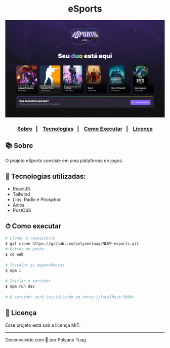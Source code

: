 <div align="center">
  <h1>eSports</h1>
   <img width= '800' src="../NLW9-esports/web/public/../../../web/public/interface.png">
</div>

<h3 align="center">  
  <p align="center">
    <a href="#-sobre">Sobre</a>&nbsp;&nbsp;&nbsp;|&nbsp;&nbsp;&nbsp;
    <a href="#-tecnologias">Tecnologias</a>&nbsp;&nbsp;&nbsp;|&nbsp;&nbsp;&nbsp;
    <a href="#-como-executar">Como Executar</a>&nbsp;&nbsp;&nbsp;|&nbsp;&nbsp;&nbsp;
    <a href="#-licença">Licença</a>
  </p>
</h3>

## 📚 Sobre

O projeto eSports consiste em uma plataforma de jogos.

## 🚀 Tecnologias utilizadas:

- ReactJS
- Tailwind
- Libs: Radix e Phosphor
- Axios
- PostCSS

## ⏱ Como executar

```bash
# Clonar o repositório
$ git clone https://github.com/polyanetuag/NLW9-esports.git
# Entrar na pasta
$ cd web

# Instalar as dependências
$ npm i

# Iniciar o servidor
$ npm run dev

# O servidor será inicializado em <http://localhost:3000>
```

## 📝 Licença

Esse projeto está sob a licença MIT.

---

Desenvolvido com 💜 por Polyane Tuag
